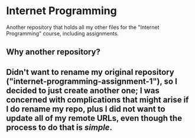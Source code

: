 # Internet Programming
Another repository that holds all my other files for the "Internet Programming" course, including assignments.

## Why another repository?
Didn't want to rename my original repository ("internet-programming-assignment-1"), so I decided to just create another one; I was concerned with complications that might arise if I do rename my repo, plus I did not want to update all of my remote URLs, even though the process to do that is *simple*.
---------------------
